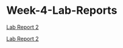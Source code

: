 # Week-4-Lab-Reports
[Lab Report 2](https://Andrewphanguyen.github.io/Week-4-Lab-Reports/Week-4-Lab-Reports.html) 

[Lab Report 2](https://Andrewphanguyen.github.io/Week-4-Lab-Reports/lab-report-2-week-4.html)


